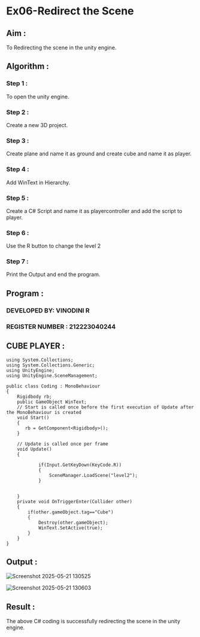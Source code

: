 # Ex06-Redirect the Scene

## Aim :

To Redirecting the scene in the unity engine.

## Algorithm :

### Step 1 :

To open the unity engine.

### Step 2 :

Create a new 3D project.

### Step 3 :

Create plane and name it as ground and create cube and name it as player.

### Step 4 :

Add WinText in Hierarchy.

### Step 5 :

Create a C# Script and name it as playercontroller and add the script to player.

### Step 6 :

Use the R button to change the level 2

### Step 7 :

Print the Output and end the program.

## Program :

### DEVELOPED BY: VINODINI R
### REGISTER NUMBER : 212223040244

## CUBE PLAYER :

```
using System.Collections;
using System.Collections.Generic;
using UnityEngine;
using UnityEngine.SceneManagement;

public class Coding : MonoBehaviour
{
    Rigidbody rb;
    public GameObject WinText;
    // Start is called once before the first execution of Update after the MonoBehaviour is created
    void Start()
    {
       rb = GetComponent<Rigidbody>(); 
    }

    // Update is called once per frame
    void Update()
    {
        
            if(Input.GetKeyDown(KeyCode.R))
            {
                SceneManager.LoadScene("level2");
            }
        
        
    }
    private void OnTriggerEnter(Collider other)
    {
        if(other.gameObject.tag=="Cube")
        {
            Destroy(other.gameObject);
            WinText.SetActive(true);
        }
    }
}
```
## Output :
![Screenshot 2025-05-21 130525](https://github.com/user-attachments/assets/d85897f5-9c8a-41e5-adef-3adbeeb03f9c)

![Screenshot 2025-05-21 130603](https://github.com/user-attachments/assets/b595d59d-18aa-4138-a70a-8b4696013c55)

## Result :

The above C# coding is successfully redirecting the scene in the unity engine.
